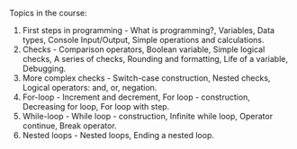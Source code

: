 Topics in the course:
1. First steps in programming - What is programming?, Variables, Data types, Console Input/Output, Simple operations and calculations.
2. Checks - Comparison operators, Boolean variable, Simple logical checks, A series of checks, Rounding and formatting, Life of a variable, Debugging.
3. More complex checks - Switch-case construction, Nested checks, Logical operators: and, or, negation.
4. For-loop - Increment and decrement, For loop - construction, Decreasing for loop, For loop with step.
5. While-loop - While loop - construction, Infinite while loop, Operator continue, Break operator.
6. Nested loops - Nested loops, Ending a nested loop.

